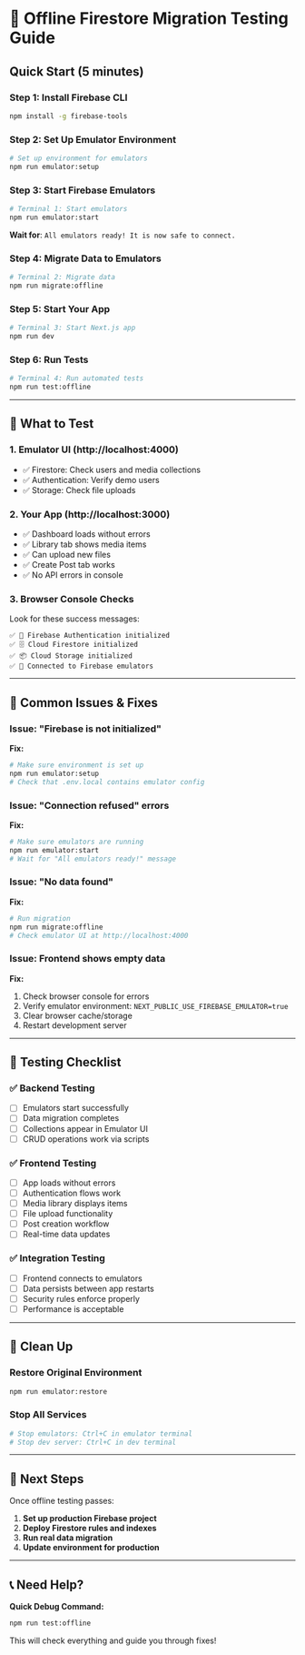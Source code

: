 # 🧪 Offline Firestore Migration Testing Guide

## Quick Start (5 minutes)

### Step 1: Install Firebase CLI
```bash
npm install -g firebase-tools
```

### Step 2: Set Up Emulator Environment
```bash
# Set up environment for emulators
npm run emulator:setup
```

### Step 3: Start Firebase Emulators
```bash
# Terminal 1: Start emulators
npm run emulator:start
```
**Wait for**: `All emulators ready! It is now safe to connect.`

### Step 4: Migrate Data to Emulators
```bash
# Terminal 2: Migrate data
npm run migrate:offline
```

### Step 5: Start Your App
```bash
# Terminal 3: Start Next.js app
npm run dev
```

### Step 6: Run Tests
```bash
# Terminal 4: Run automated tests
npm run test:offline
```

---

## 🎯 What to Test

### 1. **Emulator UI** (http://localhost:4000)
- ✅ Firestore: Check users and media collections
- ✅ Authentication: Verify demo users
- ✅ Storage: Check file uploads

### 2. **Your App** (http://localhost:3000)
- ✅ Dashboard loads without errors
- ✅ Library tab shows media items
- ✅ Can upload new files
- ✅ Create Post tab works
- ✅ No API errors in console

### 3. **Browser Console Checks**
Look for these success messages:
```
✅ 🔐 Firebase Authentication initialized
✅ 🗄️ Cloud Firestore initialized  
✅ 📦 Cloud Storage initialized
✅ 🧪 Connected to Firebase emulators
```

---

## 🐛 Common Issues & Fixes

### Issue: "Firebase is not initialized"
**Fix:**
```bash
# Make sure environment is set up
npm run emulator:setup
# Check that .env.local contains emulator config
```

### Issue: "Connection refused" errors
**Fix:**
```bash
# Make sure emulators are running
npm run emulator:start
# Wait for "All emulators ready!" message
```

### Issue: "No data found"
**Fix:**
```bash
# Run migration
npm run migrate:offline
# Check emulator UI at http://localhost:4000
```

### Issue: Frontend shows empty data
**Fix:**
1. Check browser console for errors
2. Verify emulator environment: `NEXT_PUBLIC_USE_FIREBASE_EMULATOR=true`
3. Clear browser cache/storage
4. Restart development server

---

## 📝 Testing Checklist

### ✅ Backend Testing
- [ ] Emulators start successfully
- [ ] Data migration completes
- [ ] Collections appear in Emulator UI
- [ ] CRUD operations work via scripts

### ✅ Frontend Testing  
- [ ] App loads without errors
- [ ] Authentication flows work
- [ ] Media library displays items
- [ ] File upload functionality
- [ ] Post creation workflow
- [ ] Real-time data updates

### ✅ Integration Testing
- [ ] Frontend connects to emulators
- [ ] Data persists between app restarts
- [ ] Security rules enforce properly
- [ ] Performance is acceptable

---

## 🔄 Clean Up

### Restore Original Environment
```bash
npm run emulator:restore
```

### Stop All Services
```bash
# Stop emulators: Ctrl+C in emulator terminal
# Stop dev server: Ctrl+C in dev terminal
```

---

## 🚀 Next Steps

Once offline testing passes:
1. **Set up production Firebase project**
2. **Deploy Firestore rules and indexes**
3. **Run real data migration**
4. **Update environment for production**

---

## 📞 Need Help?

**Quick Debug Command:**
```bash
npm run test:offline
```

This will check everything and guide you through fixes! 